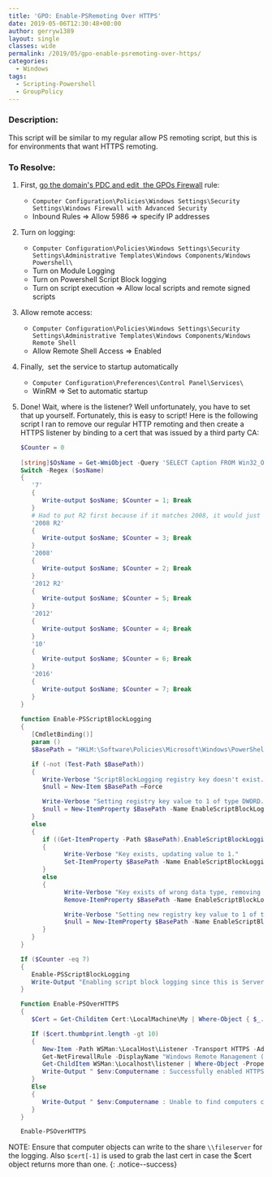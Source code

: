 ```yaml
---
title: 'GPO: Enable-PSRemoting Over HTTPS'
date: 2019-05-06T12:30:48+00:00
author: gerryw1389
layout: single
classes: wide
permalink: /2019/05/gpo-enable-psremoting-over-https/
categories:
  - Windows
tags:
  - Scripting-Powershell
  - GroupPolicy
---
```

<!--more-->

### Description:

This script will be similar to my regular allow PS remoting script, but this is for environments that want HTTPS remoting.

### To Resolve:

1. First, [go the domain's PDC and edit  the GPOs Firewall](https://automationadmin.com/2019/04/gpo-cannot-edit-setting-in-windows-firewall-with-advanced-security/) rule:

   - `Computer Configuration\Policies\Windows Settings\Security Settings\Windows Firewall with Advanced Security`
   - Inbound Rules => Allow 5986 => specify IP addresses

2. Turn on logging:

   - `Computer Configuration\Policies\Windows Settings\Security Settings\Administrative Templates\Windows Components/Windows Powershell\`  
   - Turn on Module Logging  
   - Turn on Powershell Script Block logging  
   - Turn on script execution => Allow local scripts and remote signed scripts

3. Allow remote access:

   - `Computer Configuration\Policies\Windows Settings\Security Settings\Administrative Templates\Windows Components/Windows Remote Shell`  
   - Allow Remote Shell Access => Enabled

4. Finally,  set the service to startup automatically

   - `Computer Configuration\Preferences\Control Panel\Services\`  
   - WinRM => Set to automatic startup

5. Done! Wait, where is the listener? Well unfortunately, you have to set that up yourself. Fortunately, this is easy to script! Here is the following script I ran to remove our regular HTTP remoting and then create a HTTPS listener by binding to a cert that was issued by a third party CA:

   ```powershell
   $Counter = 0
         
   [string]$OsName = Get-WmiObject -Query 'SELECT Caption FROM Win32_OperatingSystem' -Namespace ROOT\Cimv2 | Select-Object -ExpandProperty Caption
   Switch -Regex ($osName)
   {
      '7'
      {
         Write-output $osName; $Counter = 1; Break 
      }
      # Had to put R2 first because if it matches 2008, it would just break and not keep the correct counter. Nested elseif's could be another option.
      '2008 R2'
      {
         Write-output $osName; $Counter = 3; Break 
      }
      '2008'
      {
         Write-output $osName; $Counter = 2; Break 
      }
      '2012 R2'
      {
         Write-output $osName; $Counter = 5; Break 
      }
      '2012'
      {
         Write-output $osName; $Counter = 4; Break 
      }
      '10'
      {
         Write-output $osName; $Counter = 6; Break 
      }
      '2016'
      {
         Write-output $osName; $Counter = 7; Break 
      }
   }
         
   function Enable-PSScriptBlockLogging
   {
      [CmdletBinding()]
      param ()
      $BasePath = "HKLM:\Software\Policies\Microsoft\Windows\PowerShell\ScriptBlockLogging"

      if (-not (Test-Path $BasePath))
      {
         Write-Verbose "ScriptBlockLogging registry key doesn't exist. Creating now."
         $null = New-Item $BasePath –Force

         Write-Verbose "Setting registry key value to 1 of type DWORD."
         $null = New-ItemProperty $BasePath -Name EnableScriptBlockLogging -Value "1" -PropertyType DWORD
      }
      else
      {
         if ((Get-ItemProperty -Path $BasePath).EnableScriptBlockLogging.getType().Name -eq 'Int32')
         {
               Write-Verbose "Key exists, updating value to 1."
               Set-ItemProperty $BasePath -Name EnableScriptBlockLogging -Value "1"
         }
         else
         {
               Write-Verbose "Key exists of wrong data type, removing existing entry."
               Remove-ItemProperty $BasePath -Name EnableScriptBlockLogging

               Write-Verbose "Setting new registry key value to 1 of type DWORD."
               $null = New-ItemProperty $BasePath -Name EnableScriptBlockLogging -Value "1" -PropertyType DWORD
         }
      }
   }

   If ($Counter -eq 7)
   {
      Enable-PSScriptBlockLogging
      Write-Output "Enabling script block logging since this is Server 2016"
   }

   Function Enable-PSOverHTTPS
   {
      $Cert = Get-Childitem Cert:\LocalMachine\My | Where-Object { $_.Issuer.StartsWith("CN=InCommon") -and $_.notafter -gt (get-date) }

      If ($cert.thumbprint.length -gt 10)
      {
         New-Item -Path WSMan:\LocalHost\Listener -Transport HTTPS -Address * -CertificateThumbPrint $Cert[-1].Thumbprint –Force
         Get-NetFirewallRule -DisplayName "Windows Remote Management (HTTP-In)" | Remove-NetFirewallRule
         Get-ChildItem WSMan:\Localhost\listener | Where-Object -Property Keys -eq "Transport=HTTP" | Remove-Item -Recurse 
         Write-Output " $env:Computername : Successfully enabled HTTPS listener" | Out-File -FilePath "\\fileserver\https-success.txt" -Append -Encoding ASCII
      }
      Else
      {
         Write-Output " $env:Computername : Unable to find computers certificate" | Out-File -FilePath "\\fileserver\https-fail.txt" -Append -Encoding ASCII
      }
   }

   Enable-PSOverHTTPS
   ```

NOTE: Ensure that computer objects can write to the share `\\fileserver` for the logging. Also `$cert[-1]` is used to grab the last cert in case the $cert object returns more than one.
{: .notice--success}
